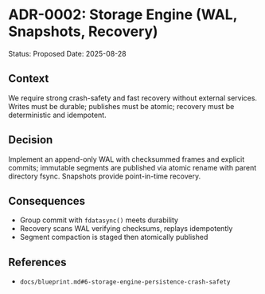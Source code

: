 # ADR-0002: Storage Engine (WAL, Snapshots, Recovery)

Status: Proposed
Date: 2025-08-28

## Context
We require strong crash-safety and fast recovery without external services. Writes must be durable; publishes must be atomic; recovery must be deterministic and idempotent.

## Decision
Implement an append-only WAL with checksummed frames and explicit commits; immutable segments are published via atomic rename with parent directory fsync. Snapshots provide point-in-time recovery.

## Consequences
- Group commit with `fdatasync()` meets durability
- Recovery scans WAL verifying checksums, replays idempotently
- Segment compaction is staged then atomically published

## References
- `docs/blueprint.md#6-storage-engine-persistence-crash-safety`

